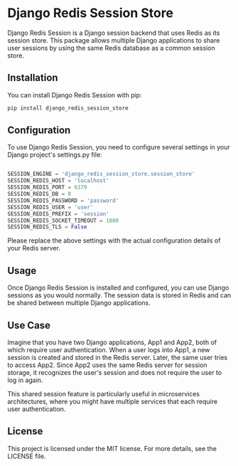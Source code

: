 # Django Redis Session Store

Django Redis Session is a Django session backend that uses Redis as its session store. This package allows multiple Django applications to share user sessions by using the same Redis database as a common session store.

## Installation

You can install Django Redis Session with pip:

```bash
pip install django_redis_session_store
```
## Configuration
To use Django Redis Session, you need to configure several settings in your Django project's settings.py file:

```python

SESSION_ENGINE = 'django_redis_session_store.session_store'
SESSION_REDIS_HOST = 'localhost'
SESSION_REDIS_PORT = 6379
SESSION_REDIS_DB = 0
SESSION_REDIS_PASSWORD = 'password'
SESSION_REDIS_USER = 'user'
SESSION_REDIS_PREFIX = 'session'
SESSION_REDIS_SOCKET_TIMEOUT = 1800
SESSION_REDIS_TLS = False
```
Please replace the above settings with the actual configuration details of your Redis server.

## Usage
Once Django Redis Session is installed and configured, you can use Django sessions as you would normally. The session data is stored in Redis and can be shared between multiple Django applications.

## Use Case
Imagine that you have two Django applications, App1 and App2, both of which require user authentication. When a user logs into App1, a new session is created and stored in the Redis server. Later, the same user tries to access App2. Since App2 uses the same Redis server for session storage, it recognizes the user's session and does not require the user to log in again.

This shared session feature is particularly useful in microservices architectures, where you might have multiple services that each require user authentication.

## License
This project is licensed under the MIT license. For more details, see the LICENSE file.
